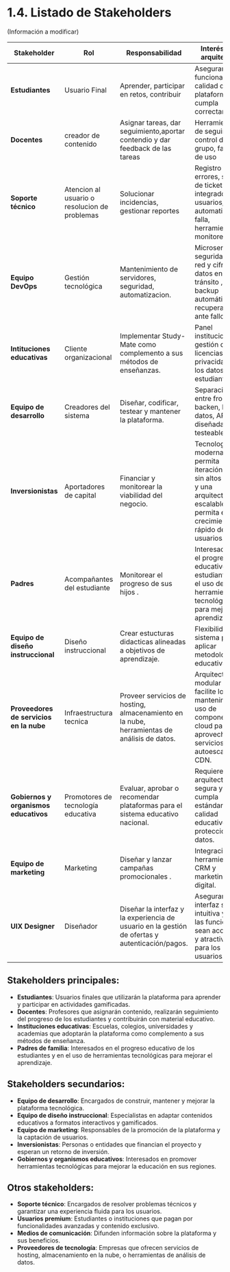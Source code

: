 # 1.4. Listado de Stakeholders

(Información a modificar)

| **Stakeholder** | **Rol** | **Responsabilidad** | **Interés en la arquitectura** |
| --- | --- | --- | --- |
| **Estudiantes** | Usuario Final | Aprender, participar en retos, contribuir | Asegurar que la funcionalidad y calidad de la plataforma cumpla correctamente. |
| **Docentes** | creador de contenido | Asignar tareas, dar seguimiento,aportar contendio y dar feedback de las tareas | Herramientas de seguimiento, control de grupo, facilidad de  uso |
| **Soporte técnico** | Atencion al usuario o resolucion de problemas | Solucionar  incidencias, gestionar reportes | Registro de errores, sistema de tickets integrado con usuarios, alertas automaticas de falla, herramienta ded monitoreo. |
| **Equipo DevOps** | Gestión tecnológica | Mantenimiento de servidores, seguridad, automatizacion.  | Microservicios, seguridad de red y cifrado de datos en tránsito , backup automáticos y recuperacion ante fallos.  |
| **Intituciones educativas** | Cliente organizacional | Implementar Study-Mate como complemento a sus métodos de enseñanzas. | Panel institucional, gestión de licencias, privacidad de los datos de estudiante. |
| **Equipo de desarrollo** | Creadores del sistema | Diseñar, codificar, testear y mantener la plataforma. | Separación entre frontend, backen, base de datos, API bien diseñada y testeable.  |
| **Inversionistas** | Aportadores de capital | Financiar y monitorear la viabilidad del negocio. | Tecnología moderna que permita iteración rápida sin altos costos y una arquitectura escalable que permita el crecimiento rápido de usuarios. |
| **Padres** | Acompañantes del estudiante | Monitorear el progreso de sus hijos .| Interesados en el progreso educativo de los estudiantes y en el uso de herramientas tecnológicas para mejorar el aprendizaje. |
| **Equipo de diseño instruccional** | Diseño instruccional | Crear estucturas didacticas alineadas a objetivos de aprendizaje. | Flexibilidad del sistema para aplicar metodologías educativas. |
| **Proveedores de servicios en la nube** | Infraestructura tecnica | Proveer servicios de hosting, almacenamiento en la nube, herramientas de análisis de datos. | Arquitectura modular que facilite los mantenimientos, uso de componentes cloud para aprovechar servicios como autoescalado y CDN. |
| **Gobiernos y organismos educativos** | Promotores de tecnología educativa | Evaluar, aprobar o recomendar plataformas para el sistema educativo nacional. | Requieren una arquitectura segura y que cumpla estándares de calidad educativo y protección de datos. |
| **Equipo de marketing** | Marketing | Diseñar y lanzar campañas promocionales .| Integración con herramientas de CRM y marketing digital. |
| **UIX Designer** | Diseñador | Diseñar la interfaz y la experiencia de usuario en la gestión de ofertas y autenticación/pagos. | Asegurar que la interfaz sea intuitiva y que las funciones sean accesibles y atractivas para los usuarios. |








## Stakeholders principales:
- **Estudiantes**: Usuarios finales que utilizarán la plataforma para aprender y participar en actividades gamificadas.
- **Docentes**: Profesores que asignarán contenido, realizarán seguimiento del progreso de los estudiantes y contribuirán con material educativo.
- **Instituciones educativas**: Escuelas, colegios, universidades y academias que adoptarán la plataforma como complemento a sus métodos de enseñanza.
- **Padres de familia**: Interesados en el progreso educativo de los estudiantes y en el uso de herramientas tecnológicas para mejorar el aprendizaje.

## Stakeholders secundarios:
- **Equipo de desarrollo**: Encargados de construir, mantener y mejorar la plataforma tecnológica.
- **Equipo de diseño instruccional**: Especialistas en adaptar contenidos educativos a formatos interactivos y gamificados.
- **Equipo de marketing**: Responsables de la promoción de la plataforma y la captación de usuarios.
- **Inversionistas**: Personas o entidades que financian el proyecto y esperan un retorno de inversión.
- **Gobiernos y organismos educativos**: Interesados en promover herramientas tecnológicas para mejorar la educación en sus regiones.

## Otros stakeholders:
- **Soporte técnico**: Encargados de resolver problemas técnicos y garantizar una experiencia fluida para los usuarios.
- **Usuarios premium**: Estudiantes o instituciones que pagan por funcionalidades avanzadas y contenido exclusivo.
- **Medios de comunicación**: Difunden información sobre la plataforma y sus beneficios.
- **Proveedores de tecnología**: Empresas que ofrecen servicios de hosting, almacenamiento en la nube, o herramientas de análisis de datos.